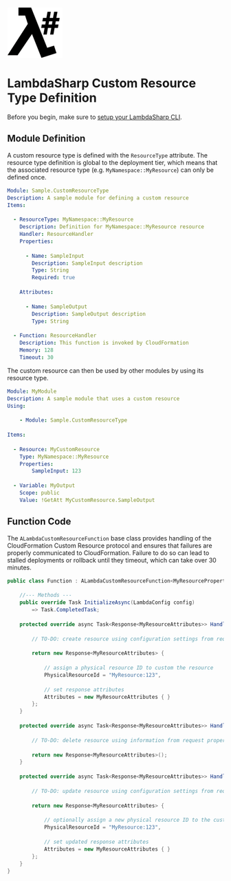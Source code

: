 ![λ#](../../src/DocFx/images/LambdaSharpLogo.png)

# LambdaSharp Custom Resource Type Definition

Before you begin, make sure to [setup your LambdaSharp CLI](https://lambdasharp.net/articles/Setup.html).

## Module Definition

A custom resource type is defined with the `ResourceType` attribute. The resource type definition is global to the deployment tier, which means that the associated resource type (e.g. `MyNamespace::MyResource`) can only be defined once.

```yaml
Module: Sample.CustomResourceType
Description: A sample module for defining a custom resource
Items:

  - ResourceType: MyNamespace::MyResource
    Description: Definition for MyNamespace::MyResource resource
    Handler: ResourceHandler
    Properties:

      - Name: SampleInput
        Description: SampleInput description
        Type: String
        Required: true

    Attributes:

      - Name: SampleOutput
        Description: SampleOutput description
        Type: String

  - Function: ResourceHandler
    Description: This function is invoked by CloudFormation
    Memory: 128
    Timeout: 30
```

The custom resource can then be used by other modules by using its resource type.
```yaml
Module: MyModule
Description: A sample module that uses a custom resource
Using:

    - Module: Sample.CustomResourceType

Items:

  - Resource: MyCustomResource
    Type: MyNamespace::MyResource
    Properties:
        SampleInput: 123

  - Variable: MyOutput
    Scope: public
    Value: !GetAtt MyCustomResource.SampleOutput
```

## Function Code

The `ALambdaCustomResourceFunction` base class provides handling of the CloudFormation Custom Resource protocol and ensures that failures are properly communicated to CloudFormation. Failure to do so can lead to stalled deployments or rollback until they timeout, which can take over 30 minutes.

```csharp
public class Function : ALambdaCustomResourceFunction<MyResourceProperties, MyResourceAttributes> {

    //--- Methods ---
    public override Task InitializeAsync(LambdaConfig config)
        => Task.CompletedTask;

    protected override async Task<Response<MyResourceAttributes>> HandleCreateResourceAsync(Request<MyResourceProperties> request) {

        // TO-DO: create resource using configuration settings from request properties

        return new Response<MyResourceAttributes> {

            // assign a physical resource ID to custom the resource
            PhysicalResourceId = "MyResource:123",

            // set response attributes
            Attributes = new MyResourceAttributes { }
        };
    }

    protected override async Task<Response<MyResourceAttributes>> HandleDeleteResourceAsync(Request<MyResourceProperties> request) {

        // TO-DO: delete resource using information from request properties

        return new Response<MyResourceAttributes>();
    }

    protected override async Task<Response<MyResourceAttributes>> HandleUpdateResourceAsync(Request<MyResourceProperties> request) {

        // TO-DO: update resource using configuration settings from request properties

        return new Response<MyResourceAttributes> {

            // optionally assign a new physical resource ID to the custom resource
            PhysicalResourceId = "MyResource:123",

            // set updated response attributes
            Attributes = new MyResourceAttributes { }
        };
    }
}
```
